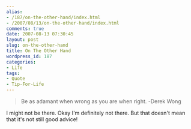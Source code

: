 ```yaml
---
alias:
- /187/on-the-other-hand/index.html
- /2007/08/13/on-the-other-hand/index.html
comments: true
date: 2007-08-13 07:30:45
layout: post
slug: on-the-other-hand
title: On The Other Hand
wordpress_id: 187
categories:
- Life
tags:
- Quote
- Tip-For-Life
---
```


> Be as adamant when wrong as you are when right.
-Derek Wong



I might not be there.  Okay I'm definitely not there.  But that doesn't mean that it's not still good advice!

